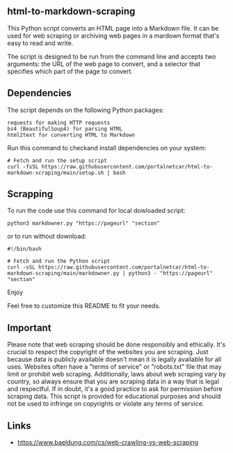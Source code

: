 ## html-to-markdown-scraping

This Python script converts an HTML page into a Markdown file. It can be used for web scraping or archiving web pages in a mardown format that's easy to read and write.

The script is designed to be run from the command line and accepts two arguments: the URL of the web page to convert, and a selector that specifies which part of the page to convert.

## Dependencies
The script depends on the following Python packages:
```
requests for making HTTP requests
bs4 (BeautifulSoup4) for parsing HTML
html2text for converting HTML to Markdown
```
Run this command to checkand install dependencies on your system:
```
# Fetch and run the setup script
curl -fsSL https://raw.githubusercontent.com/portalnetcar/html-to-markdown-scraping/main/setup.sh | bash
```
## Scrapping
To run the code use this command for local dowloaded script:
```
python3 markdowner.py "https://pageurl" "section"
```
or to run without download:
```
#!/bin/bash

# Fetch and run the Python script
curl -sSL https://raw.githubusercontent.com/portalnetcar/html-to-markdown-scraping/main/markdowner.py | python3 - "https://pageurl" "section"

```
Enjoy 

Feel free to customize this README to fit your needs.

## Important

Please note that web scraping should be done responsibly and ethically. It's crucial to respect the copyright of the websites you are scraping. Just because data is publicly available doesn't mean it is legally available for all uses. Websites often have a "terms of service" or "robots.txt" file that may limit or prohibit web scraping. Additionally, laws about web scraping vary by country, so always ensure that you are scraping data in a way that is legal and respectful. If in doubt, it's a good practice to ask for permission before scraping data. This script is provided for educational purposes and should not be used to infringe on copyrights or violate any terms of service.

## Links

- https://www.baeldung.com/cs/web-crawling-vs-web-scraping
